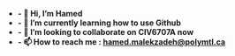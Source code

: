 - **- 👋 Hi, I’m Hamed**
- **- 🌱 I’m currently learning how to use Github**
- **- 💞️ I’m looking to collaborate on CIV6707A now**
- **- 📫 How to reach me : hamed.malekzadeh@polymtl.ca**

<!--
**HamedMalekzadeh/HamedMalekzadeh** is a ✨ _special_ ✨ repository because its `README.md` (this file) appears on your GitHub profile.

Here are some ideas to get you started:

- 🔭 I’m currently working on ...
- 🌱 I’m currently learning ...
- 👯 I’m looking to collaborate on ...
- 🤔 I’m looking for help with ...
- 💬 Ask me about ...
- 📫 How to reach me: ...
- 😄 Pronouns: ...
- ⚡ Fun fact: ...
-->
